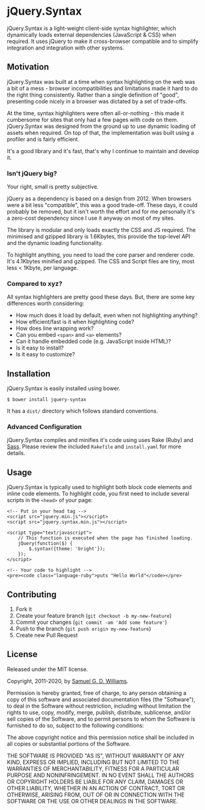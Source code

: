 # jQuery.Syntax

jQuery.Syntax is a light-weight client-side syntax highlighter, which dynamically loads external dependencies (JavaScript & CSS) when required. It uses jQuery to make it cross-browser compatible and to simplify integration and integration with other systems.

## Motivation

jQuery.Syntax was built at a time when syntax highlighting on the web was a bit of a mess - browser incompatibilities and limitations made it hard to do the right thing consistently. Rather than a single definition of "good", presenting code nicely in a browser was dictated by a set of trade-offs.

At the time, syntax highlighters were often all-or-nothing - this made it cumbersome for sites that only had a few pages with code on them. jQuery.Syntax was designed from the ground up to use dynamic loading of assets when required. On top of that, the implementation was built using a profiler and is fairly efficient.

It's a good library and it's fast, that's why I continue to maintain and develop it.

### Isn't jQuery big?

Your right, small is pretty subjective.

jQuery as a dependency is based on a design from 2012. When browsers were a bit less "compatible", this was a good trade-off. These days, it could probably be removed, but it isn't worth the effort and for me personally it's a zero-cost dependency since I use it anyway on most of my sites.

The library is modular and only loads exactly the CSS and JS required. The minimised and gzipped library is 1.6Kbytes, this provide the top-level API and the dynamic loading functionality.

To highlight anything, you need to load the core parser and renderer code. It's 4.1Kbytes minified and gzipped. The CSS and Script files are tiny, most less < 1Kbyte, per language.

### Compared to xyz?

All syntax highlighters are pretty good these days. But, there are some key differences worth considering:

- How much does it load by default, even when not highlighting anything?
- How efficient/fast is it when highlighting code?
- How does line wrapping work?
- Can you embed `<span>` and `<a>` elements?
- Can it handle embedded code (e.g. JavaScript inside HTML)?
- Is it easy to install?
- Is it easy to customize?

## Installation

jQuery.Syntax is easily installed using bower.

	$ bower install jquery-syntax

It has a `dist/` directory which follows standard conventions.

### Advanced Configuration

jQuery.Syntax compiles and minifies it's code using uses Rake (Ruby) and [Sass](http://sass-lang.com). Please review the included `Rakefile` and `install.yaml` for more details.

## Usage

jQuery.Syntax is typically used to highlight both block code elements and inline code elements. To highlight code, you first need to include several scripts in the `<head>` of your page:

	<!-- Put in your head tag -->
	<script src="jquery.min.js"></script>
	<script src="jquery.syntax.min.js"></script>
	
	<script type="text/javascript">
		// This function is executed when the page has finished loading.
		jQuery(function($) {
			$.syntax({theme: 'bright'});
		});
	</script>
	
	<!-- Your code to highlight -->
	<pre><code class="language-ruby">puts "Hello World"</code></pre>

## Contributing

1. Fork it
2. Create your feature branch (`git checkout -b my-new-feature`)
3. Commit your changes (`git commit -am 'Add some feature'`)
4. Push to the branch (`git push origin my-new-feature`)
5. Create new Pull Request

## License

Released under the MIT license.

Copyright, 2011-2020, by [Samuel G. D. Williams](https://www.codeotaku.com/).

Permission is hereby granted, free of charge, to any person obtaining a copy
of this software and associated documentation files (the "Software"), to deal
in the Software without restriction, including without limitation the rights
to use, copy, modify, merge, publish, distribute, sublicense, and/or sell
copies of the Software, and to permit persons to whom the Software is
furnished to do so, subject to the following conditions:

The above copyright notice and this permission notice shall be included in
all copies or substantial portions of the Software.

THE SOFTWARE IS PROVIDED "AS IS", WITHOUT WARRANTY OF ANY KIND, EXPRESS OR
IMPLIED, INCLUDING BUT NOT LIMITED TO THE WARRANTIES OF MERCHANTABILITY,
FITNESS FOR A PARTICULAR PURPOSE AND NONINFRINGEMENT. IN NO EVENT SHALL THE
AUTHORS OR COPYRIGHT HOLDERS BE LIABLE FOR ANY CLAIM, DAMAGES OR OTHER
LIABILITY, WHETHER IN AN ACTION OF CONTRACT, TORT OR OTHERWISE, ARISING FROM,
OUT OF OR IN CONNECTION WITH THE SOFTWARE OR THE USE OR OTHER DEALINGS IN
THE SOFTWARE.
